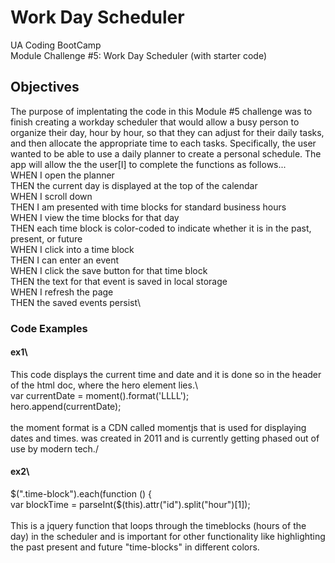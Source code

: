 # Work Day Scheduler

UA Coding BootCamp\
Module Challenge #5: Work Day Scheduler (with starter code)

## Objectives

The purpose of implentating the code in this Module #5 challenge was to finish creating a workday scheduler that would allow a busy person to organize their day, hour by hour, so that they can adjust for their daily tasks, and then allocate the appropriate time to each tasks. Specifically, the user wanted to be able to use a daily planner to create a personal schedule. The app will allow the the user[I] to complete the functions as follows...\
WHEN I open the planner\
THEN the current day is displayed at the top of the calendar\
WHEN I scroll down\
THEN I am presented with time blocks for standard business hours\
WHEN I view the time blocks for that day\
THEN each time block is color-coded to indicate whether it is in the past, present, or future\
WHEN I click into a time block\
THEN I can enter an event\
WHEN I click the save button for that time block\
THEN the text for that event is saved in local storage\
WHEN I refresh the page\
THEN the saved events persist\

### Code Examples
#### ex1\
This code displays the current time and date and it is done so in the header of the html doc, where the hero element lies.\ 
\
    var currentDate = moment().format('LLLL');\
    hero.append(currentDate);\
\
the moment format is a CDN called momentjs that is used for displaying dates and times. was created in 2011 and is currently getting phased out of use by modern tech./
#### ex2\
$(".time-block").each(function () {\
    var blockTime = parseInt($(this).attr("id").split("hour")[1]);\
    \
This is a jquery function that loops through the timeblocks (hours of the day) in the scheduler and is important for other functionality like highlighting the past present and future "time-blocks" in different colors.

    
  

